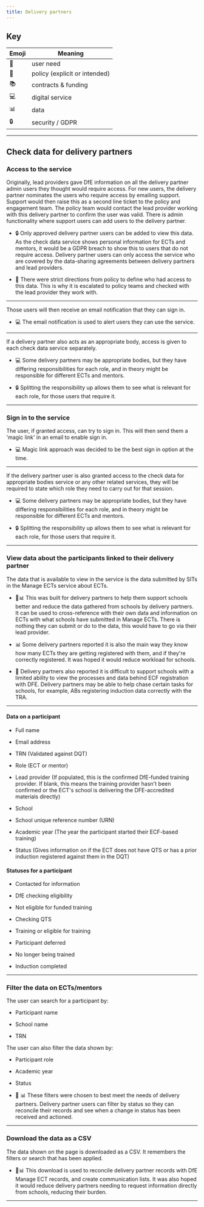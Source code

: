 ```yaml
---
title: Delivery partners
---
```


## Key

| Emoji | Meaning                       |
| ----- | -------                       |
| 🙋    | user need                     |
| 📜    | policy (explicit or intended) |
| 📚    | contracts & funding           |
| 💻    | digital service               |
| 📊    | data                          |
| 🔒    | security / GDPR               |

---

## Check data for delivery partners

### Access to the service

Originally, lead providers gave DfE information on all the delivery
partner admin users they thought would require access. For new users,
the delivery partner nominates the users who require access by emailing
support. Support would then raise this as a second line ticket to the
policy and engagement team. The policy team would contact the lead
provider working with this delivery partner to confirm the user was
valid. There is admin functionality where support users can add users to
the delivery partner.

* 🔒 Only approved delivery partner users can be added to view this data.
As the check data service shows personal information for ECTs and
mentors, it would be a GDPR breach to show this to users that do not
require access. Delivery partner users can only access the service who
are covered by the data-sharing agreements between delivery partners and
lead providers.

* 📜 There were strict directions from policy to define who had access to
this data. This is why it is escalated to policy teams and checked with
the lead provider they work with.

---

Those users will then receive an email notification that they can sign
in.

* 💻 The email notification is used to alert users they can use the
service.

---

If a delivery partner also acts as an appropriate body, access is given
to each check data service separately.

* 💻 Some delivery partners may be appropriate bodies, but they have
differing responsibilities for each role, and in theory might be
responsible for different ECTs and mentors.

* 🔒 Splitting the responsibility up allows them to see what is relevant
for each role, for those users that require it.

---

### Sign in to the service

The user, if granted access, can try to sign in. This will then send
them a 'magic link' in an email to enable sign in.

 * 💻 Magic link approach was decided to be the best sign in option at the
time.

---

If the delivery partner user is also granted access to the check data
for appropriate bodies service or any other related services, they will
be required to state which role they need to carry out for that session.

* 💻 Some delivery partners may be appropriate bodies, but they have
differing responsibilities for each role, and in theory might be
responsible for different ECTs and mentors.

* 🔒 Splitting the responsibility up allows them to see what is relevant
for each role, for those users that require it.

---

### View data about the participants linked to their delivery partner

The data that is available to view in the service is the data submitted
by SITs in the Manage ECTs service about ECTs.

* 🙋📊 This was built for delivery partners to help them support schools
better and reduce the data gathered from schools by delivery partners.
It can be used to cross-reference with their own data and information on
ECTs with what schools have submitted in Manage ECTs. There is nothing
they can submit or do to the data, this would have to go via their lead
provider.

* 📊 Some delivery partners reported it is also the main way they know how
many ECTs they are getting registered with them, and if they're
correctly registered. It was hoped it would reduce workload for
schools.

* 🙋 Delivery partners also reported it is difficult to support schools with
a limited ability to view the processes and data behind ECF registration
with DFE. Delivery partners may be able to help chase certain tasks for
schools, for example, ABs registering induction data correctly with the
TRA.

---

#### Data on a participant

-   Full name

-   Email address

-   TRN (Validated against DQT)

-   Role (ECT or mentor)

-   Lead provider (If populated, this is the confirmed DfE-funded
    training provider. If blank, this means the training provider hasn't
    been confirmed or the ECT's school is delivering the DFE-accredited
    materials directly)

-   School

-   School unique reference number (URN)

-   Academic year (The year the participant started their ECF-based
    training)

-   Status (Gives information on if the ECT does not have QTS or has a
    prior induction registered against them in the DQT)

#### Statuses for a participant

-   Contacted for information

-   DfE checking eligibility

-   Not eligible for funded training

-   Checking QTS

-   Training or eligible for training

-   Participant deferred

-   No longer being trained

-   Induction completed

---

### Filter the data on ECTs/mentors

The user can search for a participant by:

-   Participant name

-   School name

-   TRN

The user can also filter the data shown by:

-   Participant role

-   Academic year

-   Status

* 🙋 📊 These filters were chosen to best meet the needs of delivery
partners. Delivery partner users can filter by status so they can
reconcile their records and see when a change in status has been
received and actioned.

---

### Download the data as a CSV

The data shown on the page is downloaded as a CSV. It remembers the
filters or search that has been applied.

* 🙋📊 This download is used to reconcile delivery partner records with
DfE Manage ECT records, and create communication lists. It was also
hoped it would reduce delivery partners needing to request information
directly from schools, reducing their burden.

---